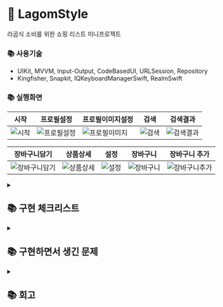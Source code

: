 # 📕 LagomStyle
라곰식 소비를 위한 쇼핑 리스트 미니프로젝트

### 📚 사용기술
- UIKit, MVVM, Input-Output, CodeBasedUI, URLSession, Repository
- Kingfisher, Snapkit, IQKeyboardManagerSwift, RealmSwift

### 📚 실행화면
|시작|프로필설정|프로필이미지설정|검색|검색결과|
|-|-|-|-|-|
|![시작](https://github.com/user-attachments/assets/af382521-6fb6-44d3-9237-8eb058bd858e)|![프로필설정](https://github.com/user-attachments/assets/487fccb6-72e4-4124-a5d3-214f2d18b51a)|![프로필이미지](https://github.com/user-attachments/assets/11aebe67-d339-4dae-9703-9f7322bac890)|![검색](https://github.com/user-attachments/assets/6d5273db-c49b-4a6f-b023-abcea1db8f7d)|![검색결과](https://github.com/user-attachments/assets/949af6f2-19eb-4b0e-9495-fe1296ba15c0)|

|장바구니담기|상품상세|설정|장바구니|장바구니 추가|
|-|-|-|-|-|
|![장바구니담기](https://github.com/user-attachments/assets/db811d68-bce2-4709-bc7f-d7976f6acea6)|![상품상세](https://github.com/user-attachments/assets/198cfee3-6bfb-4b2e-8327-760406cf1064)|![설정](https://github.com/user-attachments/assets/fb16db85-543a-4ddc-bfdb-b394a546ad2a)|![장바구니](https://github.com/user-attachments/assets/a820b7d4-400d-487c-8a49-42e84b0ada61)|![장바구니추가](https://github.com/user-attachments/assets/8d07c44c-02e1-4731-94c6-c4388725ce38)|

<details>
<summary><h2>📚 구현 체크리스트</summary>
<div markdown="1">

- [x] 검색 결과 데이터 없을 때 앱 크래시 현상 해결 필요
- [x] 검색 결과 콜렉션뷰 셀 제약조건 위에서부터 다시 잡아주기!!!!
- [x] 닉네임 유효성 검사 메서드 do-try catch 구문으로 error throw 하는 방식으로 변경
- [x] 구조체 모델 CodingKey 적용
- [x] 중복 검색 데이터 기존 검색어 삭제 후 최신 데이터 추가
- [x] 다~ 하면 스켈레톤뷰 사용해보기 
- [x] View, ViewController 분리 
- [x] Alamofire => URLSession 으로 변경
- [x] Equatable -> Hashable로 변경 및 Hashable 공부
- [x] ConfigureViewProtocol 목적 명확히 하기(역할에 대한 목적이 모호) - 삭제 엔딩
- [x] Resource 파일 분리(어떤 기준으로 나눌 지 생각해보기)
- [x] 콜렉션뷰 외부로 분리해서 재사용할 수 있도록 수정
- [x] screenWidth 가져오는 코드 extension으로 따로 분리(다른 곳에서도 사용할 수 있도록)
- [x] 접근제어자를 설정해줬을 때 메서드 디스패치에서 어떤식으로 작동하며 퍼포먼스적으로 어떻게 향상이 이루어지는지 공부
- [x] 사용하지 않는 코드 혹은 주석 삭제
- [x] 스켈레톤뷰 보여주고 디스패치에서 2초뒤에 돌리는 코드 수정하기
- [x] 네트워크 코드 통합하기 
- [x] 네트워크 호출 시 상태코드에 따라 예외처리할 수 있도록 하기
- [x] 상품 검색 데이터 혹은 장바구니 데이터를 딕셔너리로 UserDefaults에 담아주는 방식으로 수정해보기
- [x] UserDefaults 전체 삭제 메서드 참고
- [x] 셀에 id값 구해주는 방식 변경(protocol, NSObject의 description())
- [x] 깃이그노어 최상단으로 올리기
- [x] 상품 눌렀을 때 네트워크 에러 발생 시 예외처리 필요
- [x] isOnboarding 빼고 나머지 UserDefaults -> realm 데이터베이스 사용 방식으로 변경
- [x] Folder에 대한 모델에서 사용되는 장바구니 데이터에 대한 리스트를 1:N 관계로 형성
- [x] 혹시 모를 Folder에 대해 메모를 작성할 수 있도록 1:1관계로 EmbeddedObject으로 Note 모델 생성
- [x] 장바구니 상품 데이터에서 해당 상품이 존재하는 Folder를 확인할 수 있도록 LinkingObjects를 통해 역관계 형성
- [x] 상품을 나열하는 콜렉션뷰에서 장바구니 버튼을 눌렀을 때 모달뷰를 띄워 폴더 선택하는 뷰를 보여주는 기능
- [x] 상품 디테일 화면에서 장바구니 버튼을 눌렀을 때 모달뷰를 띄워 폴더 선택하는 뷰를 보여주는 기능
- [ ] 대소문자 구분없이 검색하도록 변경
- [x] 닉네임 변경 시 공백제거
- [x] 더 이상 상속하지 하지 않는 클래스에 final 키워드를 사용하여 디스패치 최적화
- [x] isLike 프로퍼티명으로 되어있는 것들 isBasket으로 변경
- [x] view 혹은 cell 안에 담겨 있는 로직 ViewController로 빼기
- [x] View와 ViewModel 분리
- [ ] Realm 객체가 라이브 객체라는 것을 잘 이용할 수 있는 Realm 변경 리스너 구독해서 데이터 처리 해보기
- [ ] 스켈레톤뷰의 layer의 모양이 직각이여서 cornerRound 를 줄 필요가 있어보임
- [ ] 상품 검색 및 장바구니 뷰컨에서 세그먼트 버튼을 만들어 UI를 콜렉션뷰 or 테이블뷰로 볼 수 있도록 변경
- [ ] 검색하면 키보드 내려주기
- [ ] 조금씩 UI변경해나가기
- [ ] 로직 리팩토링
- [ ] 뷰 리팩토링

</div>
</details>

<details>
<summary><h2>📚 구현하면서 생긴 문제</summary>
<div markdown="1">



</div>
</details>

<details>
<summary><h2>📚 회고</summary>
<div markdown="1">



</div>
</details>

